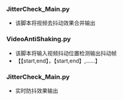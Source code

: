 ### JitterCheck_Main.py

- 该脚本将视频去抖动效果合并输出

### VideoAntiShaking.py

- 该脚本将输入视频抖动位置检测输出抖动帧
- 【【start,end】，【start,end】,......】

### JitterCheck_Main.py

- 实时防抖效果输出
